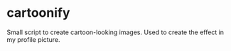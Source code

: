 # cartoonify
Small script to create cartoon-looking images. Used to create the effect in my profile picture. 
